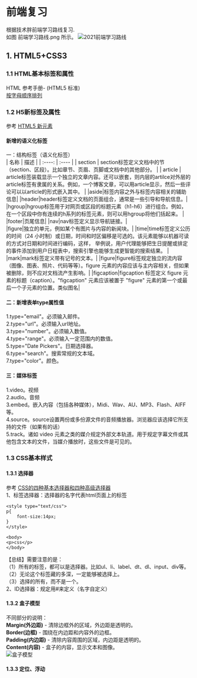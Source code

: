 # 前端复习
根据技术胖前端学习路线复习.  
如图 前端学习路线.png 所示。 
![2021前端学习路线](https://newimg.jspang.com/web-router.png)  


## 1. HTML5+CSS3
### 1.1 HTML基本标签和属性
HTML 参考手册- (HTML5 标准)  
[按字母顺序排列](https://www.runoob.com/tags/html-reference.html)
### 1.2 H5新标签及属性
参考 [HTML5 新元素](https://www.runoob.com/html/html5-new-element.html)
#### 新增的语义化标签
一：结构标签（语义化标签）  
| 名称 | 描述 |
|  :----:  | :----  |
| section | section标签定义文档中的节（section、区段）。比如章节、页眉、页脚或文档中的其他部分。 |
| article | article标签装载显示一个独立的文章内容。还可以嵌套，则内层的artilce对外层的article标签有隶属的关系。例如，一个博客文章，可以用article显示，然后一些评论可以以article的形式嵌入其中。 |
|aside|标签内容之外与标签内容相关的辅助信息|
|header|header标签定义文档的页面组合，通常是一些引导和导航信息。|
|hgroup|hgroup标签用于对网页或区段的标题元素（h1-h6）进行组合。例如，在一个区段中你有连续的h系列的标签元素，则可以用hgroup将他们括起来。 |
|footer|页尾信息|
|nav|nav标签定义显示导航链接。|  
|figure|独立的单元，例如某个有图片与内容的新闻块。|
|time|time标签定义公历的时间（24 小时制）或日期，时间和时区偏移是可选的。该元素能够以机器可读的方式对日期和时间进行编码，这样， 举例说，用户代理能够把生日提醒或排定的事件添加到用户日程表中，搜索引擎也能够生成更智能的搜索结果。 |
|mark|mark标签定义带有记号的文本。|
|figure|figure标签规定独立的流内容（图像、图表、照片、代码等等）。figure 元素的内容应该与主内容相关，但如果被删除，则不应对文档流产生影响。|
|figcaption|figcaption 标签定义 figure 元素的标题（caption）。"figcaption" 元素应该被置于 "figure" 元素的第一个或最后一个子元素的位置。类似图名|

#### 二：新增表单type属性值
1.type="email"。必须输入邮件。  
2.type="url"。必须输入url地址。  
3.type="number"。必须输入数值。  
4.type="range"。必须输入一定范围内的数值。  
5.type="Date Pickers"。日期选择器。  
6.type="search"。搜索常规的文本域。  
7.type="color"。颜色。  
#### 三：媒体标签
1.video。视频  
2.audio。音频  
3.embed。嵌入内容（包括各种媒体），Midi、Wav、AU、MP3、Flash、AIFF等。  
4.source。source设置两份或多份源文件的音频播放器。浏览器应该选择它所支持的文件（如果有的话）  
5.track。诸如 video 元素之类的媒介规定外部文本轨道。用于规定字幕文件或其他包含文本的文件，当媒介播放时，这些文件是可见的。  

### 1.3 CSS基本样式
#### 1.3.1 选择器
参考 [CSS的四种基本选择器和四种高级选择器](https://blog.csdn.net/DYD850804/article/details/80997251?utm_medium=distribute.pc_relevant.none-task-blog-2%7Edefault%7EBlogCommendFromMachineLearnPai2%7Edefault-1.control&depth_1-utm_source=distribute.pc_relevant.none-task-blog-2%7Edefault%7EBlogCommendFromMachineLearnPai2%7Edefault-1.control)  
1、标签选择器：选择器的名字代表html页面上的标签
```
<style type="text/css">
p{
    font-size:14px;
}
</style>

<body>
<p>css</p>
</body>
```
【总结】需要注意的是：  
（1）所有的标签，都可以是选择器。比如ul、li、label、dt、dl、input、div等。  
（2）无论这个标签藏的多深，一定能够被选择上。  
（3）选择的所有，而不是一个。  
2、ID选择器：规定用#来定义（名字自定义）
#### 1.3.2 盒子模型  
不同部分的说明：  
**Margin(外边距)** - 清除边框外的区域，外边距是透明的。  
**Border(边框)** - 围绕在内边距和内容外的边框。  
**Padding(内边距)** - 清除内容周围的区域，内边距是透明的。  
**Content(内容)** - 盒子的内容，显示文本和图像。  
![盒子模型](https://www.runoob.com/images/box-model.gif)  
#### 1.3.3 定位、浮动